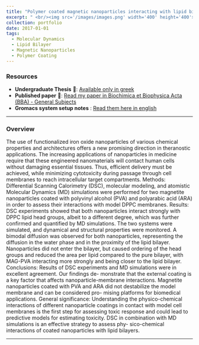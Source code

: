 ```yaml
---
title: "Polymer coated magnetic nanoparticles interacting with lipid bilayers"
excerpt: " <br/><img src='/images/images.png' width='400' height='400'>"
collection: portfolio
date: 2017-01-01
tags:
  - Molecular Dynamics
  - Lipid Bilayer
  - Magnetic Nanoparticles
  - Polymer Coating
---
```


### Resources

- **Undergraduate Thesis** 📄: [Available only in greek](/files/undergrad_thesis.pdf)
- **Published paper** 📄: [Read my paper in Biochimica et Biophysica Acta (BBA) - General Subjects](https://www.sciencedirect.com/science/article/pii/S0304416520301835#s0075)
- **Gromacs system setup notes** : [Read them here in english](/files/report.pdf)

---

### Overview

The use of functionalized iron oxide nanoparticles of various chemical properties and architectures offers a new promising direction in theranostic applications. The increasing applications of nanoparticles in medicine require that these engineered nanomaterials will contact human cells without damaging essential tissues. Thus, efficient delivery must be achieved, while minimizing cytotoxicity during passage through cell membranes to reach intracellular target compartments.
Methods: Differential Scanning Calorimetry (DSC), molecular modeling, and atomistic Molecular Dynamics (MD) simulations were performed for two magnetite nanoparticles coated with polyvinyl alcohol (PVA) and polyarabic acid (ARA) in order to assess their interactions with model DPPC membranes.
Results: DSC experiments showed that both nanoparticles interact strongly with DPPC lipid head groups, albeit to a different degree, which was further confirmed and quantified by MD simulations. The two systems were simulated, and dynamical and structural properties were monitored. A bimodal diffusion was observed for both nanoparticles, representing the diffusion in the water phase and in the proximity of the lipid bilayer. Nanoparticles did not enter the bilayer, but caused ordering of the head groups and reduced the area per lipid compared to the pure bilayer, with MAG-PVA interacting more strongly and being closer to the lipid bilayer. Conclusions: Results of DSC experiments and MD simulations were in excellent agreement. Our findings de- monstrate that the external coating is a key factor that affects nanoparticle-membrane interactions. Magnetite nanoparticles coated with PVA and ARA did not destabilize the model membrane and can be considered pro- mising platforms for biomedical applications.
General significance: Understanding the physico-chemical interactions of different nanoparticle coatings in contact with model cell membranes is the first step for assessing toxic response and could lead to predictive models for estimating toxicity. DSC in combination with MD simulations is an effective strategy to assess phy- sico-chemical interactions of coated nanoparticles with lipid bilayers.

---